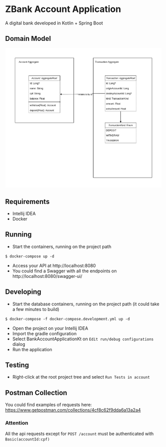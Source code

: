 # ZBank Account Application

A digital bank developed in Kotlin + Spring Boot

## Domain Model
![domain](./docs/zbank_domain.png "zbank domain model")

## Requirements

* Intellij IDEA
* Docker

## Running

* Start the containers, running on the project path

```shell script
$ docker-compose up -d
``` 

* Access your API at http://localhost:8080
* You could find a Swagger with all the endpoints on http://localhost:8080/swagger-ui/
 
## Developing
 
 * Start the database containers, running on the project path (it could take a few minutes to build)
 
 ```shell script
 $ docker-compose -f docker-compose.development.yml up -d
 ``` 
 
* Open the project on your Intellij IDEA
* Import the gradle configuration
* Select BankAccountApplicationKt on `Edit run/debug configurations` dialog
* Run the application

## Testing

* Right-click at the root project tree and select `Run Tests in account`

## Postman Collection

You could find examples of requests here:
https://www.getpostman.com/collections/4cf8c62f9dda6a13a2a4

### Attention

All the api requests except for `POST /account` must be authenticated with `Basic(accountId:cpf)`  
